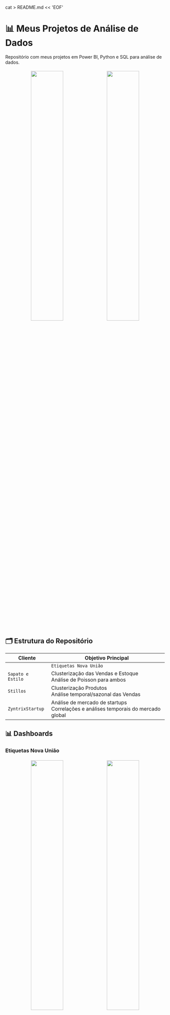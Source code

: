 cat > README.md << 'EOF'
# 📊 Meus Projetos de Análise de Dados

Repositório com meus projetos em Power BI, Python e SQL para análise de dados.

<div align="center">
  <img src="https://imgur.com/a/kF5P4xy" width="45%" style="margin:5px;"> 
  <img src="https://imgur.com/aJRc9lU.png" width="45%" style="margin:5px;">
</div>

## 🗂️ Estrutura do Repositório
| Cliente           | Objetivo Principal                                                                 |
|-------------------|-----------------------------------------------------------------------------------|
|| `Etiquetas Nova União` | Qualificação dos Leads de topo do Funil e detalhes de cada Lead para a equipe comercial trabalhar. 
| `Sapato e Estilo` | Clusterização das Vendas e Estoque<br>Análise de Poisson para ambos               |
| `Stillos`         | Clusterização Produtos<br>Análise temporal/sazonal das Vendas                     |
| `ZyntrixStartup`  | Análise de mercado de startups<br>Correlações e análises temporais do mercado global |

## 📊 Dashboards
### Etiquetas Nova União
<div align="center">
  <img src="https://imgur.com/a/kF5P4xy.png" width="45%" style="margin:5px;">
  <img src="https://imgur.com/a/XsCNYQW.png" width="45%" style="margin:5px;">
</div>

### Stillos - Análise de Estoque
<div align="center">
  <img src="https://imgur.com/aJRc9lU.png" width="30%">
  <img src="https://imgur.com/KhroNue.png" width="30%">
  <img src="https://imgur.com/gdsxEGA.png" width="30%">
</div>

### Stillos - Análise de Vendas
<div align="center">
  <img src="https://imgur.com/6mNpcpC.png" width="45%">
  <img src="https://imgur.com/Aq5UaRD.png" width="45%">
  <br>
  <img src="https://imgur.com/FrlsklQ.png" width="90%">
</div>

### Sapato e Estilo
<div align="center">
  <img src="https://imgur.com/cKOOBVj.png" width="45%">
  <img src="https://imgur.com/upJ0SfU.png" width="45%">
  <br>
  <img src="https://imgur.com/tMm2TF9.png" width="45%">
  <img src="https://imgur.com/ovGopDY.png" width="45%">
</div>


### Zyntrix Startup
<div align="center">
  <img src="https://imgur.com/VJtxbTM.png" width="45%" style="margin:5px;">
  <img src="https://imgur.com/mD1IjIl.png" width="45%" style="margin:5px;">
</div>

## 🛠️ Tecnologias Utilizadas
<p align="left">
  <img src="https://img.shields.io/badge/PowerBI-F2C811?style=for-the-badge&logo=Power%20BI&logoColor=black" alt="Power BI">
  <img src="https://img.shields.io/badge/Python-3776AB?style=for-the-badge&logo=python&logoColor=white" alt="Python">
  <img src="https://img.shields.io/badge/SQL-4479A1?style=for-the-badge&logo=postgresql&logoColor=white" alt="SQL">
  <img src="https://img.shields.io/badge/Pandas-150458?style=for-the-badge&logo=pandas&logoColor=white" alt="Pandas">
</p>

## 📬 Contato
<p align="left">
  <a href="mailto:hugoproamichi@gmail.com">
    <img src="https://img.shields.io/badge/Gmail-D14836?style=for-the-badge&logo=gmail&logoColor=white" alt="Email">
  </a>
  <a href="https://www.linkedin.com/in/hugo-amichi-b2531a15b/">
    <img src="https://img.shields.io/badge/LinkedIn-0077B5?style=for-the-badge&logo=linkedin&logoColor=white" alt="LinkedIn">
  </a>
</p>
EOF